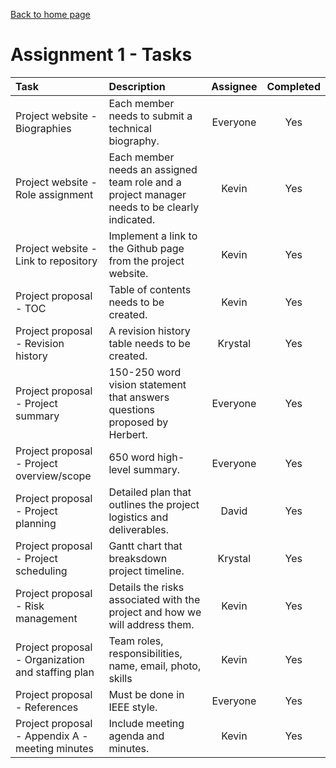 
[Back to home page](https://kevbot.github.io/cmpt275_fa2019_team8/)

# Assignment 1 - Tasks 

| Task | Description | Assignee | Completed |
| :----- | :----- | :-----: | :-----: | 
| Project website - Biographies  | Each member needs to submit a technical biography. | Everyone  | Yes |
| Project website - Role assignment | Each member needs an assigned team role and a project manager needs to be clearly indicated. | Kevin  | Yes 
| Project website - Link to repository | Implement a link to the Github page from the project website.  | Kevin | Yes |
| Project proposal -  TOC | Table of contents needs to be created. | Kevin |  Yes |
| Project proposal -  Revision history | A revision history table needs to be created. | Krystal  | Yes  |
| Project proposal -  Project summary | 150-250 word vision statement that answers questions proposed by Herbert. | Everyone  |  Yes |
| Project proposal -  Project overview/scope | 650 word high-level summary.  |  Everyone |  Yes  |
| Project proposal -  Project planning | Detailed plan that outlines the project logistics and deliverables. | David  | Yes |
| Project proposal -  Project scheduling | Gantt chart that breaksdown project timeline.  | Krystal  | Yes |
| Project proposal -  Risk management | Details the risks associated with the project and how we will address them. | Kevin |  Yes |
| Project proposal -  Organization and staffing plan | Team roles, responsibilities, name, email, photo, skills  | Kevin | Yes |
| Project proposal -  References | Must be done in IEEE style.  | Everyone | Yes  |
| Project proposal -  Appendix A - meeting minutes |  Include meeting agenda and minutes. | Kevin | Yes |

